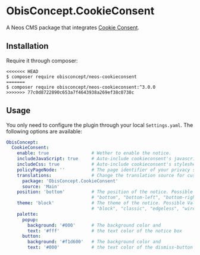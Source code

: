 # ObisConcept.CookieConsent

A Neos CMS package that integrates [Cookie Consent](https://cookieconsent.insites.com/).

## Installation

Require it through composer:
``` shell
<<<<<<< HEAD
$ composer require obisconcept/neos-cookieconsent
=======
$ composer require obisconcept/neos-cookieconsent:^3.0.0
>>>>>>> 77c0d8722890c653a7f4643938a269ef38c0738c
```

## Usage

You only need to configure the plugin through your local `Settings.yaml`.
The following options are available:

``` yaml
ObisConcept:
  CookieConsent:
    enable: true                # Wether to enable the notice.
    includeJavaScript: true     # Auto-include cookieconsent's javascript file.
    includeCss: true            # Auto-include cookieconsent's stylesheet file.
    policyPageNode: ''          # The page identifier of your privacy statement.
    translations:               # Change the translation source for custom texts.
      package: 'ObisConcept.CookieConsent'
      source: 'Main'
    position: 'bottom'          # The position of the notice. Possible Values:
                                # "bottom", "bottom-left", "bottom-right", "top"
    theme: 'block'              # The theme of the notice. Possible Values:
                                # "block", "classic", "edgeless", "wire"
    palette:
      popup:
        background: '#000'      # The background color and
        text: '#fff'            # the text color of the notice box
      button:
        background: '#f1d600'   # The background color and
        text: '#000'            # the text color of the dismiss-button
```
